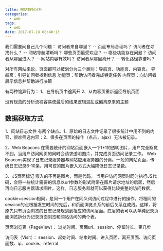 ```yaml
---
title: 网站数据分析
categories:
  - web
tags:
  - web
date: 2017-07-18 08:40:13
---
```


我们需要问自己几个问题： 
访问者来自哪里？ -- 页面布局合理吗？ 
访问者在寻找什么？ -- 网站导航清晰吗？ 
哪些页面最受欢迎？ -- 哪些功能存在问题？ 
访问者从哪里进入？ -- 网站内容有效吗？ 
访问者从哪里离开？ -- 转化路径靠谱吗？

<!-- more -->

对所有网站来说，页面都可以被划分为三个类别：导航页、功能页、内容页。 
导航页：引导访问者找到信息 
功能页：帮助访问者完成特定任务 
内容页：向访问者展示信息并帮助进行决策

有两种诡异行为： 
1、在导航页中途离开 
2、从内容页重新返回导航页面

没有规范的分析流程容易使最后的结果逻辑混乱或偏离原来的主题

## 数据获取方式

1、网站日志文件 
有两个缺点。1、原始的日志文件记录了很多统计中用不到的内容，很难筛选内容；2、很多在页面的操作（点击，ajax）无法被记录。

2、Web Beacons 
在需要统计的网站页面嵌入一个1*1的透明图片，用户完全察觉不到。当用户访问网页的同时会请求透明图片，并完成页面访问记录工作。 
Web Beacons实现了日志记录服务器与网站应用服务器的分离。一般的网站页面，传统日志记录6-10条，用可控的图片嵌入方式大幅降低日志记录数。

3、JS页面标记 
嵌入的不再是图片，而是代码。 
当用户访问网页时同时执行JS代码，会将一些统计需要的信息以url参数的形式附带在图片请求地址的后面，然后再向日志服务器请求图片。这样，日志服务器就可以获得比较完整的访问数据。

cookie+session相同，是同一个用户在同义词访问过程中进行的操作。将相同的session的点根据发生时间的先后，和页面浏览关系的前后关系连成线。这样，将原先只有页面浏览的日志记录规划到相应的访问层面。底层的表可以从单纯记录页面浏览拆分为记录页面浏览和网站访问的两个表。

页面浏览表（PageView）： 
浏览时间、页面url、session、停留时长、第几步

访问表（Visit）： 
session、起始时间、结束时间、进入页面、离开页面、访问页面数、ip、cookie、referral
